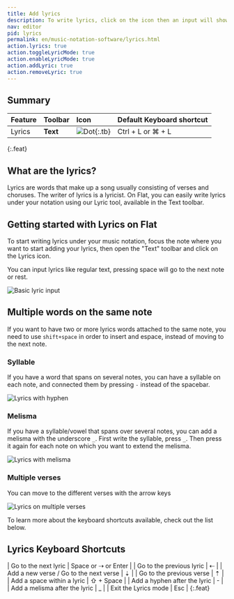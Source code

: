 ```yaml
---
title: Add lyrics
description: To write lyrics, click on the icon then an input will shows up bellow the focused note. From now you just have to write! Keep in my mind that spacebar will move the cursor to the next right note.
nav: editor
pid: lyrics
permalink: en/music-notation-software/lyrics.html
action.lyrics: true
action.toggleLyricMode: true
action.enableLyricMode: true
action.addLyric: true
action.removeLyric: true
---
```


## Summary

| Feature | Toolbar | Icon | Default Keyboard shortcut |
|:--------|:--------|:-----|:------------------|
| Lyrics | **Text** | ![Dot](https://prod.flat-cdn.com/img/icons/editorActions/lyric.svg){:.tb} | <span class="kbs-multi"><span class="kb-container"><span class="kb">Ctrl</span> + <span class="kb">L</span></span> or <span class="kb-container"><span class="kb">⌘</span> + <span class="kb">L</span></span></span> |
{:.feat}

## What are the lyrics?

Lyrics are words that make up a song usually consisting of verses and choruses. The writer of lyrics is a lyricist. On Flat, you can easily write lyrics under your notation using our Lyric tool, available in the Text toolbar.

## Getting started with Lyrics on Flat

To start writing lyrics under your music notation, focus the note where you want to start adding your lyrics, then open the "Text" toolbar and click on the Lyrics icon.

You can input lyrics like regular text, pressing space will go to the next note or rest. 

![Basic lyric input](/help/assets/img/editor/lyrics.gif)

## Multiple words on the same note

If you want to have two or more lyrics words attached to the same note, you need to use `shift+space` in order to insert and espace, instead of moving to the next note. 

### Syllable

If you have a word that spans on several notes, you can have a syllable on each note, and connected them by pressing `-` instead of the spacebar. 

![Lyrics with hyphen](/help/assets/img/editor/lyrics-hyphen.gif)

### Melisma

If you have a syllable/vowel that spans over several notes, you can add a melisma with the underscore `_`. First write the syllable, press `_`. Then press it again for each note on which you want to extend the 
melisma. 

![Lyrics with melisma](/help/assets/img/editor/lyrics-melisma.gif)

### Multiple verses

You can move to the different verses with the arrow keys 

![Lyrics on multiple verses](/help/assets/img/editor/lyrics-verse.gif)

To learn more about the keyboard shortcuts available, check out the list below.

## Lyrics Keyboard Shortcuts

| Go to the next lyric | <span class="kbs-multi"><span class="kb-container"><span class="kb">Space</span></span> or <span class="kb-container"><span class="kb">⇢</span></span> or <span class="kb-container"><span class="kb">Enter</span></span></span> |
| Go to the previous lyric | <span class="kb-container"><span class="kb">⇠</span></span> |
| Add a new verse / Go to the next verse | <span class="kb-container"><span class="kb">⇣</span></span> |
| Go to the previous verse | <span class="kb-container"><span class="kb">⇡</span></span> |
| Add a space within a lyric | <span class="kb-container"><span class="kb">⇧</span> + <span class="kb">Space</span></span> |
| Add a hyphen after the lyric | <span class="kb-container"><span class="kb">-</span></span> |
| Add a melisma after the lyric | <span class="kb-container"><span class="kb">_</span></span> |
| Exit the Lyrics mode | <span class="kb-container"><span class="kb">Esc</span></span> |
{:.feat}
